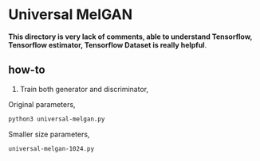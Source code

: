 # Universal MelGAN

**This directory is very lack of comments, able to understand Tensorflow, Tensorflow estimator, Tensorflow Dataset is really helpful**.

## how-to

1. Train both generator and discriminator,

Original parameters,

```bash
python3 universal-melgan.py
```

Smaller size parameters,

```bash
universal-melgan-1024.py
```